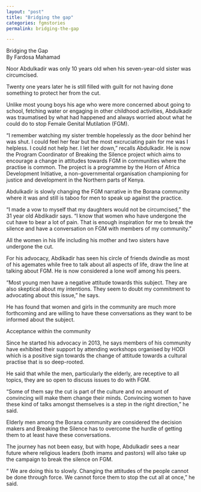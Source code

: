 ```yaml
---
layout: "post"
title: "Bridging the gap"
categories: fgmstories
permalink: bridging-the-gap

---
```


Bridging the Gap   
By Fardosa Mahamad


Noor Abdulkadir was only 10 years old when his seven-year-old sister was circumcised. 

Twenty one years later he is still filled with guilt for not having done something to protect her from the cut. 

Unlike most young boys his age who were more concerned about going to school, fetching water or engaging in other childhood activities, Abdulkadir was traumatised by what had happened and always worried about what he could do to stop Female Genital Mutilation (FGM).

“I remember watching my sister tremble hopelessly as the door behind her was shut. I could feel her fear but the most excruciating pain for me was I helpless. I could not help her. I let her down,” recalls Abdulkadir.
He is now the Program Coordinator of Breaking the Silence project which aims to encourage a change in attitudes towards FGM in communities where the practise is common. The project is a programme by the Horn of Africa Development Initiative,  a non-governmental organisation championing for justice and development in the Northern parts of Kenya.

Abdulkadir is slowly changing the FGM narrative in the Borana community where it was and still is taboo for men to speak up against the practice.

“I made a vow to myself that my daughters would not be circumcised,” the 31 year old Abdikadir says. “I know that women who have undergone the cut have to bear a lot of pain. That is enough inspiration for me to break the silence and have a conversation on FGM with members of my community.”

All the women in his life including his mother and two sisters have undergone the cut.

For his advocacy, Abdikadir has seen his circle of friends dwindle as most of his agemates while free to talk about all aspects of life, draw the line at talking about FGM.  He is now considered a lone wolf among his peers.

“Most young men have a negative attitude towards this subject. They are also skeptical about my intentions. They seem to doubt my commitment to advocating about this issue,” he says.

He has found that women and girls in the community are much more forthcoming and are willing to have these conversations as they want to be informed about the subject.

Acceptance within the community

Since he started his advocacy in 2013, he says members of his community have exhibited their support by attending workshops organised by HODI  which is a positive sign towards the change of attitude towards a cultural practise that is so deep-rooted. 

He said that while the men, particularly the elderly, are receptive to all topics, they are so open to discuss issues to do with FGM.

“Some of them say the cut is part of the culture and no amount of convincing will make them change their minds.  Convincing women to have these kind of talks amongst themselves is a step in the right direction,” he said.

Elderly men among the Borana community are considered the decision makers and Breaking the Silence has to overcome the hurdle of getting them to at least have these conversations. 

The journey has not been easy, but with hope, Abdulkadir sees a near future where religious leaders (both imams and pastors) will also take up the campaign to break the silence on FGM. 

“ We are doing this to slowly. Changing the attitudes of the people cannot be done through force. We cannot force them to stop the cut all at once,” he said. 